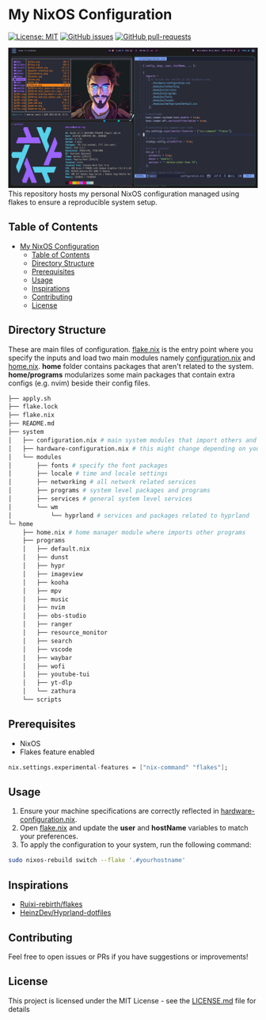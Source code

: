 # My NixOS Configuration
[![License: MIT](https://img.shields.io/badge/License-MIT-green.svg)](https://opensource.org/licenses/MIT)
[![GitHub issues](https://img.shields.io/github/issues/m3hransh/nixos-conf)](https://GitHub.com/m3hransh/nixos-conf/issues/)
[![GitHub pull-requests](https://img.shields.io/github/issues-pr/m3hransh/nixos-conf)](https://GitHub.com/m3hransh/nixos-conf/pull/)

![preview](image.png)
This repository hosts my personal NixOS configuration managed using flakes to ensure a reproducible system setup.
## Table of Contents
- [My NixOS Configuration](#my-nixos-configuration)
  - [Table of Contents](#table-of-contents)
  - [Directory Structure](#directory-structure)
  - [Prerequisites](#prerequisites)
  - [Usage](#usage)
  - [Inspirations](#inspirations)
  - [Contributing](#contributing)
  - [License](#license)

## Directory Structure
These are main files of configuration.
[flake.nix](./flake.nixy) is the entry point where you specify the inputs
and load two main modules namely [configuration.nix](./system/configuration.nix) and
[home.nix](./home/home.nix).
**home** folder contains packages that aren't related to the system. **home/programs** modularizes
some main packages that contain extra configs (e.g. nvim) beside their config files.

```bash
├── apply.sh
├── flake.lock
├── flake.nix
├── README.md
├── system
│   ├── configuration.nix # main system modules that import others and set up general conf
│   ├── hardware-configuration.nix # this might change depending on your machine spec
│   └── modules
│       ├── fonts # specify the font packages
│       ├── locale # time and locale settings
│       ├── networking # all network related services
│       ├── programs # system level packages and programs 
│       ├── services # general system level services
│       └── wm
│           └── hyprland # services and packages related to hyprland
└─ home
    ├── home.nix # home manager module where imports other programs
    ├── programs
    │   ├── default.nix
    │   ├── dunst
    │   ├── hypr
    │   ├── imageview
    │   ├── kooha
    │   ├── mpv
    │   ├── music
    │   ├── nvim
    │   ├── obs-studio
    │   ├── ranger
    │   ├── resource_monitor
    │   ├── search
    │   ├── vscode
    │   ├── waybar
    │   ├── wofi
    │   ├── youtube-tui
    │   ├── yt-dlp
    │   └── zathura
    └── scripts
```
## Prerequisites

- NixOS
- Flakes feature enabled
```nix
nix.settings.experimental-features = ["nix-command" "flakes"];
```

## Usage
1. Ensure your machine specifications are correctly reflected in [hardware-configuration.nix](./system/hardware-configuration.nix).
2. Open [flake.nix](./flake.nix) and update the **user** and **hostName** variables to match your preferences.
3. To apply the configuration to your system, run the following command:
```bash
sudo nixos-rebuild switch --flake '.#yourhostname'
```

## Inspirations
- [Ruixi-rebirth/flakes](https://github.com/Ruixi-rebirth/flakes.git)
- [HeinzDev/Hyprland-dotfiles](https://github.com/HeinzDev/Hyprland-dotfiles.git)

## Contributing
Feel free to open issues or PRs if you have suggestions or improvements!

## License
This project is licensed under the MIT License - see the [LICENSE.md](LICENSE.md) file for details
